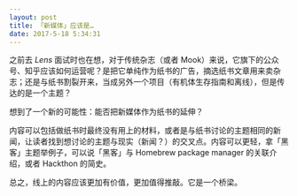 ```yaml
---
layout: post
title: 「新媒体」应该是…
date: 2017-5-18 5:34:31
---
```


之前去 *Lens* 面试时也在想，对于传统杂志（或者 Mook）来说，它旗下的公众号、知乎应该如何运营呢？是把它单纯作为纸书的广告，摘选纸书文章用来卖杂志；还是与纸书割裂开来，当成另外一个项目（有机体生存指南和离线），但是传达的是一个主题？

想到了一个新的可能性：能否把新媒体作为纸书的延伸？

内容可以包括做纸书时最终没有用上的材料，或者是与纸书讨论的主题相同的新闻，让读者找到想讨论的主题与现实（新闻？）的交叉点。内容可以更轻，拿「黑客」主题举例子，可以说「黑客」与 Homebrew package manager 的关联介绍，或者 Hackthon 的简史。

总之，线上的内容应该更加有价值，更加值得推敲。它是一个桥梁。